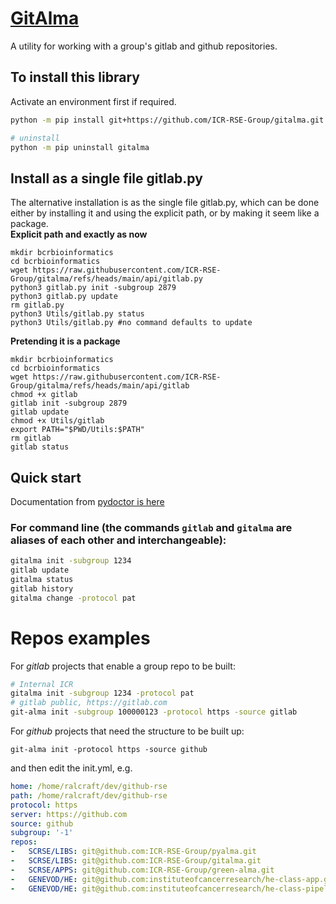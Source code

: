 # [GitAlma](https://github.com/ICR-RSE-Group/gitalma)

A utility for working with a group's gitlab and github repositories.

## To install this library
Activate an environment first if required.
```bash
python -m pip install git+https://github.com/ICR-RSE-Group/gitalma.git

# uninstall
python -m pip uninstall gitalma
```

## Install as a single file gitlab.py
The alternative installation is as the single file gitlab.py, which can be done either by installing it and using the explicit path, or by making it seem like a package.  
**Explicit path and exactly as now**
```
mkdir bcrbioinformatics
cd bcrbioinformatics
wget https://raw.githubusercontent.com/ICR-RSE-Group/gitalma/refs/heads/main/api/gitlab.py
python3 gitlab.py init -subgroup 2879
python3 gitlab.py update
rm gitlab.py
python3 Utils/gitlab.py status
python3 Utils/gitlab.py #no command defaults to update
```
**Pretending it is a package**
```
mkdir bcrbioinformatics
cd bcrbioinformatics
wget https://raw.githubusercontent.com/ICR-RSE-Group/gitalma/refs/heads/main/api/gitlab
chmod +x gitlab
gitlab init -subgroup 2879
gitlab update
chmod +x Utils/gitlab
export PATH="$PWD/Utils:$PATH"
rm gitlab
gitlab status
```

## Quick start
Documentation from [pydoctor is here](https://github.com/ICR-RSE-Group/gitalma)

### For command line (the commands `gitlab` and `gitalma` are aliases of each other and interchangeable):
```bash
gitalma init -subgroup 1234
gitlab update
gitalma status
gitlab history
gitalma change -protocol pat 
```

# Repos examples
For *gitlab* projects that enable a group repo to be built:  
```bash
# Internal ICR
gitalma init -subgroup 1234 -protocol pat
# gitlab public, https://gitlab.com
git-alma init -subgroup 100000123 -protocol https -source gitlab
```

For *github* projects that need the structure to be built up:  
```
git-alma init -protocol https -source github
```
and then edit the init.yml, e.g.
```yaml
home: /home/ralcraft/dev/github-rse
path: /home/ralcraft/dev/github-rse
protocol: https
server: https://github.com
source: github
subgroup: '-1'
repos:
-   SCRSE/LIBS: git@github.com:ICR-RSE-Group/pyalma.git
-   SCRSE/LIBS: git@github.com:ICR-RSE-Group/gitalma.git
-   SCRSE/APPS: git@github.com:ICR-RSE-Group/green-alma.git
-   GENEVOD/HE: git@github.com:instituteofcancerresearch/he-class-app.git
-   GENEVOD/HE: git@github.com:instituteofcancerresearch/he-class-pipeline.git
```
